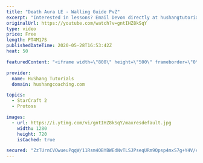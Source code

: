 ```yaml
---
title: "Death Aura LE - Walling Guide PvZ"
excerpt: "Interested in lessons? Email Devon directly at hushangtutorials@outlook.com ------------------------------------------------------------------------------------------------------- Want to support HuShang Tutorials directly? Patreon is a website where you can contribute a monthly donation that will help"
originalUrl: https://youtube.com/watch?v=gntIHZ8kSqY
type: video
price: Free
length: PT4M17S
publishedDateTime: 2020-05-28T16:53:42Z
heat: 50

featuredContent: "<iframe width=\"800\" height=\"500\" frameborder=\"0\" src=\"https://www.youtube.com/embed/gntIHZ8kSqY\" allow=\"accelerometer; autoplay; encrypted-media; gyroscope; picture-in-picture\" allowfullscreen></iframe>"

provider:
  name: HuShang Tutorials
  domain: hushangcoaching.com

topics:
  - StarCraft 2
  - Protoss

images:
  - url: https://i.ytimg.com/vi/gntIHZ8kSqY/maxresdefault.jpg
    width: 1280
    height: 720
    isCached: true

secured: "ZzTUrnCVOwueuPqqW/11Rsm4OBYBWEdNvTLSJPseqURm9Opsp4mxS7g+Y4V/e7HS8kJPDWiMu75i0y8/WJ+2M81Bh93ZU0AxYGXznU7gkt9AulTKubuQqWx/qHVixPD6cWKfzgXj4zOwc+eCEOIEuELgt3Nn9JWYBBynigm6xN5WopkycC+bm7SabrNZtjFb3u0xlSw+O0qGr3aB7E/lqYS06tqmQ8I1Zwc85UKw7GuSRBI/I86VSx2DPWMVc+oHFTX4Kl8RC0ESbuS/3s6iGbM74LXUt7JZ+xtCEB03Y7Ne8uqOuHrnBSySoARYgC+I9o7PruYwNLzquwCPgjlnayDvd3OIXN/A9iXA8KBD70EAxlHwBVw+laFQ5iVLUuOLLUfhB17YeZnSpxaQ9FrKlYLKwV2YAZY37Lu9OPw8dck=;NqG6UaIiVPbMnBPbDZqdhQ=="
---
```


